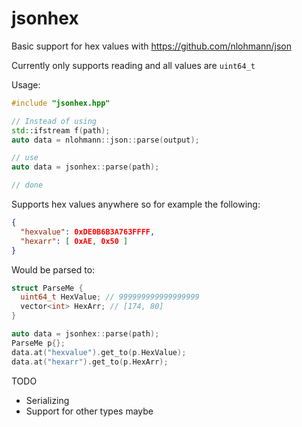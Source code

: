 # jsonhex

Basic support for hex values with https://github.com/nlohmann/json

Currently only supports reading and all values are `uint64_t`

Usage:

```cpp
#include "jsonhex.hpp"

// Instead of using
std::ifstream f(path);
auto data = nlohmann::json::parse(output);

// use
auto data = jsonhex::parse(path);

// done
```

Supports hex values anywhere so for example the following:
```json
{
  "hexvalue": 0xDE0B6B3A763FFFF,
  "hexarr": [ 0xAE, 0x50 ]
}
```

Would be parsed to:
```cpp
struct ParseMe {
  uint64_t HexValue; // 999999999999999999
  vector<int> HexArr; // [174, 80]
}

auto data = jsonhex::parse(path);
ParseMe p{};
data.at("hexvalue").get_to(p.HexValue);
data.at("hexarr").get_to(p.HexArr);
```

TODO
- Serializing
- Support for other types maybe
